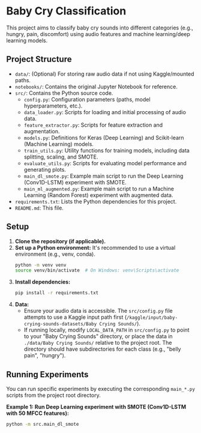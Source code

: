 # Baby Cry Classification

This project aims to classify baby cry sounds into different categories (e.g., hungry, pain, discomfort) using audio features and machine learning/deep learning models.

## Project Structure

- `data/`: (Optional) For storing raw audio data if not using Kaggle/mounted paths.
- `notebooks/`: Contains the original Jupyter Notebook for reference.
- `src/`: Contains the Python source code.
  - `config.py`: Configuration parameters (paths, model hyperparameters, etc.).
  - `data_loader.py`: Scripts for loading and initial processing of audio data.
  - `feature_extractor.py`: Scripts for feature extraction and augmentation.
  - `models.py`: Definitions for Keras (Deep Learning) and Scikit-learn (Machine Learning) models.
  - `train_utils.py`: Utility functions for training models, including data splitting, scaling, and SMOTE.
  - `evaluate_utils.py`: Scripts for evaluating model performance and generating plots.
  - `main_dl_smote.py`: Example main script to run the Deep Learning (Conv1D-LSTM) experiment with SMOTE.
  - `main_ml_augmented.py`: Example main script to run a Machine Learning (Random Forest) experiment with augmented data.
- `requirements.txt`: Lists the Python dependencies for this project.
- `README.md`: This file.

## Setup

1.  **Clone the repository (if applicable).**
2.  **Set up a Python environment:**
    It's recommended to use a virtual environment (e.g., venv, conda).
    ```bash
    python -m venv venv
    source venv/bin/activate  # On Windows: venv\Scripts\activate
    ```
3.  **Install dependencies:**
    ```bash
    pip install -r requirements.txt
    ```
4.  **Data:**
    -   Ensure your audio data is accessible. The `src/config.py` file attempts to use a Kaggle input path first (`/kaggle/input/baby-crying-sounds-datasets/Baby Crying Sounds/`).
    -   If running locally, modify `LOCAL_DATA_PATH` in `src/config.py` to point to your "Baby Crying Sounds" directory, or place the data in `./data/Baby Crying Sounds/` relative to the project root. The directory should have subdirectories for each class (e.g., "belly pain", "hungry").

## Running Experiments

You can run specific experiments by executing the corresponding `main_*.py` scripts from the project root directory.

**Example 1: Run Deep Learning experiment with SMOTE (Conv1D-LSTM with 50 MFCC features):**
```bash
python -m src.main_dl_smote
